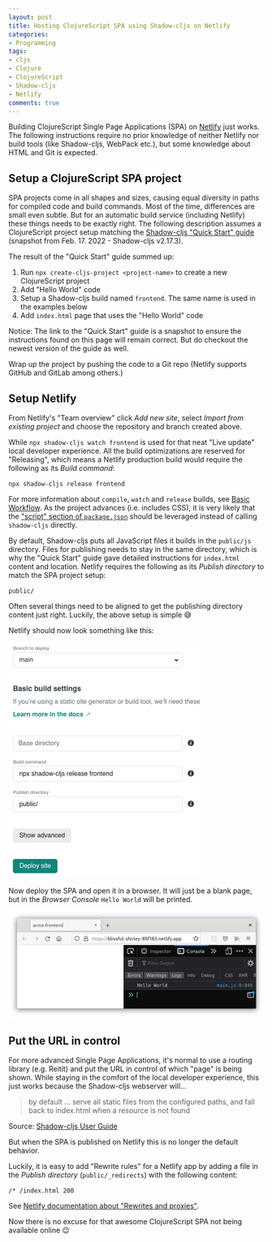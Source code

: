 ```yaml
---
layout: post
title: Hosting ClojureScript SPA using Shadow-cljs on Netlify
categories:
- Programming
tags:
- cljs
- Clojure
- ClojureScript
- Shadow-cljs
- Netlify
comments: true
---
```


Building ClojureScript Single Page Applications (SPA) on [Netlify][1] just
works. The following instructions require no prior knowledge of neither Netlify
nor build tools (like Shadow-cljs, WebPack etc.), but some knowledge about HTML
and Git is expected.


## Setup a ClojureScript SPA project

SPA projects come in all shapes and sizes, causing equal diversity in paths for
compiled code and build commands. Most of the time, differences are small even
subtle. But for an automatic build service (including Netlify) these things
needs to be exactly right. The following description assumes a ClojureScript
project setup matching the [Shadow-cljs "Quick Start" guide][2] (snapshot from
Feb. 17. 2022 - Shadow-cljs v2.17.3).


The result of the "Quick Start" guide summed up:

1. Run `npx create-cljs-project <project-name>` to create a new ClojureScript project
2. Add "Hello World" code
3. Setup a Shadow-cljs build named `frontend`. The same name is used in the
   examples below
4. Add `index.html` page that uses the "Hello World" code

Notice: The link to the "Quick Start" guide is a snapshot to ensure the
instructions found on this page will remain correct. But do checkout the newest
version of the guide as well.

Wrap up the project by pushing the code to a Git repo (Netlify supports GitHub
and GitLab among others.)


## Setup Netlify

From Netlify's "Team overview" click *Add new site*, select *Import from
existing project* and choose the repository and branch created above.

While `npx shadow-cljs watch frontend` is used for that neat "Live update" local
developer experience. All the build optimizations are reserved for "Releasing",
which means a Netlify production build would require the following as its *Build
command*:

    npx shadow-cljs release frontend


For more information about `compile`, `watch` and `release` builds, see [Basic
Workflow][3]. As the project advances (i.e. includes CSS), it is very likely
that the ["script" section of `package.json`][script] should be leveraged
instead of calling `shadow-cljs` directly.


By default, Shadow-cljs puts all JavaScript files it builds in the `public/js`
directory. Files for publishing needs to stay in the same directory, which is
why the "Quick Start" guide gave detailed instructions for `index.html` content
and location. Netlify requires the following as its *Publish directory* to match
the SPA project setup:

    public/


Often several things need to be aligned to get the publishing directory content
just right. Luckily, the above setup is simple 😅

Netlify should now look something like this:

<img src="/public/media/Netlify build settings for Shadow-cljs.png" alt="Screenshot of build settings in Netlify" height="465" width="377" style="height:auto" />

Now deploy the SPA and open it in a browser. It will just be a blank page, but
in the *Browser Console* `Hello World` will be printed.

<img src="/public/media/Hosted cljs SPA on Netlify.png" alt="Screenshot of browser with console open showing cljs SPA" height="336" width="801" style="height:auto" />


## Put the URL in control

For more advanced Single Page Applications, it's normal to use a routing library
(e.g. Reitit) and put the URL in control of which "page" is being shown. While
staying in the comfort of the local developer experience, this just works
because the Shadow-cljs webserver will...

> by default ... serve all static files from the configured paths, and fall back
> to index.html when a resource is not found

Source: [Shadow-cljs User Guide][5]


But when the SPA is published on Netlify this is no longer the default behavior.

Luckily, it is easy to add "Rewrite rules" for a Netlify app by adding a file in
the *Publish directory* (`public/_redirects`) with the following content:

```
/* /index.html 200
```

See [Netlify documentation about "Rewrites and proxies"][6].


Now there is no excuse for that awesome ClojureScript SPA not being available
online 😉


[1]: https://www.netlify.com/
[2]: https://github.com/thheller/shadow-cljs/tree/ab84b9e98750254cf8d7f086319772ff4b4438f2#quick-start
[3]: https://shadow-cljs.github.io/docs/UsersGuide.html#_basic_workflow
[script]: https://nodejs.dev/learn/the-package-json-guide#scripts
[4]: https://github.com/metosin/reitit
[5]: https://shadow-cljs.github.io/docs/UsersGuide.html#dev-http
[6]: https://docs.netlify.com/routing/redirects/rewrites-proxies/#history-pushstate-and-single-page-apps